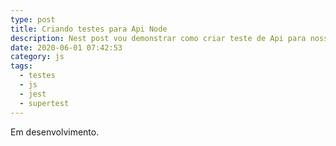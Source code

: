 ```yaml
---
type: post
title: Criando testes para Api Node
description: Nest post vou demonstrar como criar teste de Api para nossa Api Node
date: 2020-06-01 07:42:53
category: js
tags:
  - testes
  - js
  - jest
  - supertest
---
```

Em desenvolvimento.
